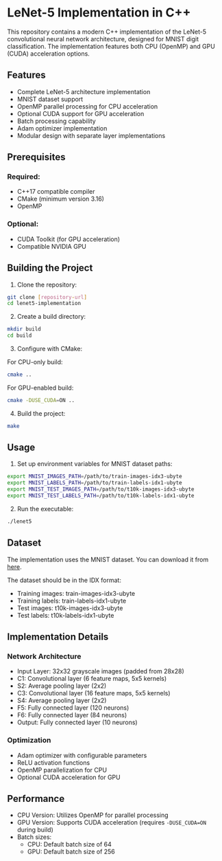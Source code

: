 # LeNet-5 Implementation in C++

This repository contains a modern C++ implementation of the LeNet-5 convolutional neural network architecture, designed for MNIST digit classification. The implementation features both CPU (OpenMP) and GPU (CUDA) acceleration options.

## Features

- Complete LeNet-5 architecture implementation
- MNIST dataset support
- OpenMP parallel processing for CPU acceleration
- Optional CUDA support for GPU acceleration
- Batch processing capability
- Adam optimizer implementation
- Modular design with separate layer implementations

## Prerequisites

### Required:
- C++17 compatible compiler
- CMake (minimum version 3.16)
- OpenMP

### Optional:
- CUDA Toolkit (for GPU acceleration)
- Compatible NVIDIA GPU

## Building the Project

1. Clone the repository:
```bash
git clone [repository-url]
cd lenet5-implementation
```

2. Create a build directory:
```bash
mkdir build
cd build
```

3. Configure with CMake:

For CPU-only build:
```bash
cmake ..
```

For GPU-enabled build:
```bash
cmake -DUSE_CUDA=ON ..
```

4. Build the project:
```bash
make
```

## Usage

1. Set up environment variables for MNIST dataset paths:
```bash
export MNIST_IMAGES_PATH=/path/to/train-images-idx3-ubyte
export MNIST_LABELS_PATH=/path/to/train-labels-idx1-ubyte
export MNIST_TEST_IMAGES_PATH=/path/to/t10k-images-idx3-ubyte
export MNIST_TEST_LABELS_PATH=/path/to/t10k-labels-idx1-ubyte
```

2. Run the executable:
```bash
./lenet5
```

## Dataset

The implementation uses the MNIST dataset. You can download it from [here](https://www.kaggle.com/datasets/hojjatk/mnist-dataset?resource=download).

The dataset should be in the IDX format:
- Training images: train-images-idx3-ubyte
- Training labels: train-labels-idx1-ubyte
- Test images: t10k-images-idx3-ubyte
- Test labels: t10k-labels-idx1-ubyte

## Implementation Details

### Network Architecture
- Input Layer: 32x32 grayscale images (padded from 28x28)
- C1: Convolutional layer (6 feature maps, 5x5 kernels)
- S2: Average pooling layer (2x2)
- C3: Convolutional layer (16 feature maps, 5x5 kernels)
- S4: Average pooling layer (2x2)
- F5: Fully connected layer (120 neurons)
- F6: Fully connected layer (84 neurons)
- Output: Fully connected layer (10 neurons)

### Optimization
- Adam optimizer with configurable parameters
- ReLU activation functions
- OpenMP parallelization for CPU
- Optional CUDA acceleration for GPU

## Performance

- CPU Version: Utilizes OpenMP for parallel processing
- GPU Version: Supports CUDA acceleration (requires `-DUSE_CUDA=ON` during build)
- Batch sizes:
  - CPU: Default batch size of 64
  - GPU: Default batch size of 256